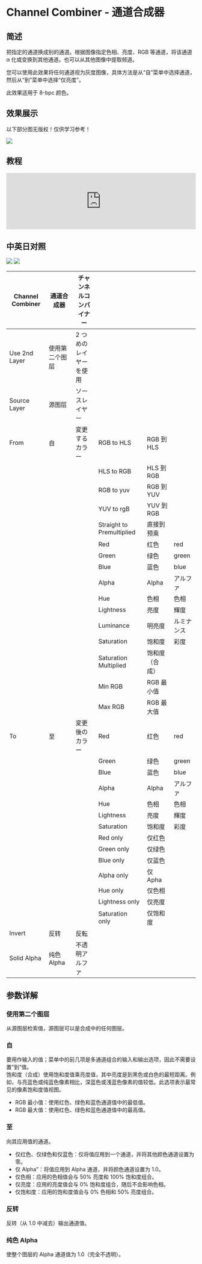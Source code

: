 # Channel Combiner - 通道合成器

## 简述

把指定的通道换成别的通道。根据图像指定色相、亮度、RGB 等通道，将该通道 α 化或变换到其他通道。也可以从其他图像中提取频道。

您可以使用此效果将任何通道视为灰度图像，具体方法是从“自”菜单中选择通道，然后从“到”菜单中选择“仅亮度”。

此效果适用于 8-bpc 颜色。

## 效果展示

以下部分图无版权！仅供学习参考！

![](https://mir.yuelili.com/wp-content/uploads/user/AE/effects/ext/image00414.jpg)

## 教程

<iframe src="https://player.bilibili.com/player.html?bvid=BV1e34y1X7Vj&page=115&high_quality=1" width="100%" allowfullscreen="allowfullscreen" frameborder="0"></iframe>

## 中英日对照

![](https://mir.yuelili.com/wp-content/uploads/user/AE/effects/AE-Effects-Channel-Channel_Combiner.png)
![](https://mir.yuelili.com/wp-content/uploads/user/AE/effects/AE-Effects-Channel-Channel_Combiner_cn.png)

| Channel Combiner | 通道合成器     | チャンネルコンバイナー |                           |                |            |
| ---------------- | -------------- | ---------------------- | ------------------------- | -------------- | ---------- |
| Use 2nd Layer    | 使用第二个图层 | 2 つめのレイヤーを使用 |                           |                |            |
| Source Layer     | 源图层         | ソースレイヤー         |                           |                |            |
| From             | 自             | 変更するカラー         | RGB to HLS                | RGB 到 HLS     |            |
|                  |                |                        | HLS to RGB                | HLS 到 RGB     |            |
|                  |                |                        | RGB to yuv                | RGB 到 YUV     |            |
|                  |                |                        | YUV to rgB                | YUV 到 RGB     |            |
|                  |                |                        | Straight to Premultiplied | 直接到预乘     |            |
|                  |                |                        | Red                       | 红色           | red        |
|                  |                |                        | Green                     | 绿色           | green      |
|                  |                |                        | Blue                      | 蓝色           | blue       |
|                  |                |                        | Alpha                     | Alpha          | アルファ   |
|                  |                |                        | Hue                       | 色相           | 色相       |
|                  |                |                        | Lightness                 | 亮度           | 輝度       |
|                  |                |                        | Luminance                 | 明亮度         | ルミナンス |
|                  |                |                        | Saturation                | 饱和度         | 彩度       |
|                  |                |                        | Saturation Multiplied     | 饱和度（合成） |            |
|                  |                |                        | Min RGB                   | RGB 最小值     |            |
|                  |                |                        | Max RGB                   | RGB 最大值     |            |
| To               | 至             | 変更後のカラー         | Red                       | 红色           | red        |
|                  |                |                        | Green                     | 绿色           | green      |
|                  |                |                        | Blue                      | 蓝色           | blue       |
|                  |                |                        | Alpha                     | Alpha          | アルファ   |
|                  |                |                        | Hue                       | 色相           | 色相       |
|                  |                |                        | Lightness                 | 亮度           | 輝度       |
|                  |                |                        | Saturation                | 饱和度         | 彩度       |
|                  |                |                        | Red only                  | 仅红色         |            |
|                  |                |                        | Green only                | 仅绿色         |            |
|                  |                |                        | Blue only                 | 仅蓝色         |            |
|                  |                |                        | Alpha only                | 仅 Apha        |            |
|                  |                |                        | Hue only                  | 仅色相         |            |
|                  |                |                        | Lightness only            | 仅亮度         |            |
|                  |                |                        | Saturation only           | 仅饱和度       |            |
| Invert           | 反转           | 反転                   |                           |                |            |
| Solid Alpha      | 纯色 Alpha     | 不透明アルファ         |                           |                |            |

## 参数详解

### 使用第二个图层

从源图层检索值，源图层可以是合成中的任何图层。

### **自**

要用作输入的值；菜单中的前几项是多通道组合的输入和输出选项，因此不需要设置“到”值。  
饱和度（合成）使用饱和度值乘亮度值，其中亮度是到黑色或白色的最短距离。例如，与亮蓝色或纯蓝色像素相比，深蓝色或浅蓝色像素的值较低。此选项表示最常见的像素饱和度值视图。

- RGB 最小值：使用红色、绿色和蓝色通道值中的最低值。
- RGB 最大值：使用红色、绿色和蓝色通道值中的最高值。

### **至**

向其应用值的通道。

- 仅红色、仅绿色和仅蓝色：仅将值应用到一个通道，并将其他颜色通道设置为零。
- 仅 Alpha”：将值应用到 Alpha 通道，并将颜色通道设置为 1.0。
- 仅色相：应用的色相值会与 50% 亮度和 100% 饱和度组合。
- 仅亮度：应用的亮度值会与 0% 饱和度组合，随后不会影响色相。
- 仅饱和度：应用的饱和度值会与 0% 色相和 50% 亮度组合。

### 反转

反转（从 1.0 中减去）输出通道值。

### 纯色 Alpha

使整个图层的 Alpha 通道值为 1.0（完全不透明）。
